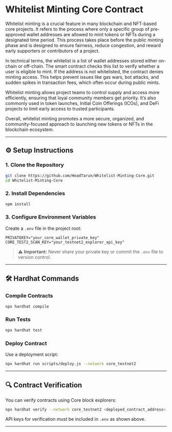 
# Whitelist Minting Core Contract


Whitelist minting is a crucial feature in many blockchain and NFT-based core projects. It refers to the process where only a specific group of pre-approved wallet addresses are allowed to mint tokens or NFTs during a designated time period. This process takes place before the public minting phase and is designed to ensure fairness, reduce congestion, and reward early supporters or contributors of a project.

In technical terms, the whitelist is a list of wallet addresses stored either on-chain or off-chain. The smart contract checks this list to verify whether a user is eligible to mint. If the address is not whitelisted, the contract denies minting access. This helps prevent issues like gas wars, bot attacks, and sudden spikes in transaction fees, which often occur during public mints.

Whitelist minting allows project teams to control supply and access more efficiently, ensuring that loyal community members get priority. It’s also commonly used in token launches, Initial Coin Offerings (ICOs), and DeFi projects to limit early access to trusted participants.

Overall, whitelist minting promotes a more secure, organized, and community-focused approach to launching new tokens or NFTs in the blockchain ecosystem.

---

## ⚙️ Setup Instructions

### 1. Clone the Repository

```bash
git clone https://github.com/HeadTarun/Whitelist-Minting-Core.git
cd Whitelist-Minting-Core
```

### 2. Install Dependencies

```bash
npm install
```

### 3. Configure Environment Variables

Create a `.env` file in the project root:

```env
PRIVATEKEY="your_core_wallet_private_key"
CORE_TEST2_SCAN_KEY="your_testnet2_explorer_api_key"
```

> ⚠️ **Important:** Never share your private key or commit the `.env` file to version control.

---

## 🛠 Hardhat Commands

### Compile Contracts

```bash
npx hardhat compile
```

### Run Tests

```bash
npx hardhat test
```

### Deploy Contract

Use a deployment script:

```bash
npx hardhat run scripts/deploy.js --network core_testnet2
```

---

## 🔍 Contract Verification

You can verify contracts using Core block explorers:

```bash
npx hardhat verify --network core_testnet2 <deployed_contract_address> <constructor_args_if_any>
```

API keys for verification must be included in `.env` as shown above.

---